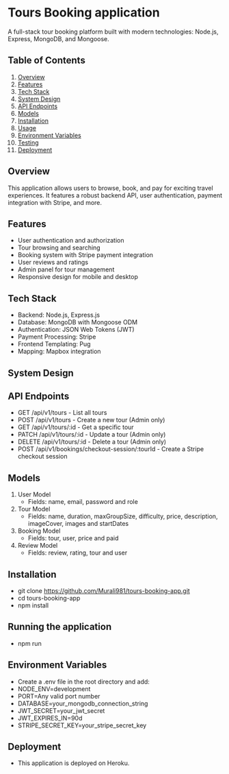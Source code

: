 # Tours Booking application
A full-stack tour booking platform built with modern technologies: Node.js, Express, MongoDB, and Mongoose.

## Table of Contents
1. [Overview](#overview)
2. [Features](#features)
3. [Tech Stack](#tech-stack)
4. [System Design](#system-design)
5. [API Endpoints](#api-endpoints)
6. [Models](#models)
7. [Installation](#installation)
8. [Usage](#usage)
9. [Environment Variables](#environment-variables)
10. [Testing](#testing)
11. [Deployment](#deployment)

## Overview
This application allows users to browse, book, and pay for exciting travel experiences. It features a robust backend API, user authentication, payment integration with Stripe, and more.

## Features
- User authentication and authorization
- Tour browsing and searching
- Booking system with Stripe payment integration
- User reviews and ratings
- Admin panel for tour management
- Responsive design for mobile and desktop

## Tech Stack
- Backend: Node.js, Express.js
- Database: MongoDB with Mongoose ODM
- Authentication: JSON Web Tokens (JWT)
- Payment Processing: Stripe
- Frontend Templating: Pug 
- Mapping: Mapbox integration

## System Design

## API Endpoints
- GET /api/v1/tours - List all tours
- POST /api/v1/tours - Create a new tour (Admin only)
- GET /api/v1/tours/:id - Get a specific tour
- PATCH /api/v1/tours/:id - Update a tour (Admin only)
- DELETE /api/v1/tours/:id - Delete a tour (Admin only)
- POST /api/v1/bookings/checkout-session/:tourId - Create a Stripe checkout session

## Models
1. User Model
   - Fields: name, email, password and role
2. Tour Model
   - Fields: name, duration, maxGroupSize, difficulty, price, description, imageCover, images and startDates
3. Booking Model
   - Fields: tour, user, price and paid
4. Review Model
   - Fields: review, rating, tour and user

## Installation
- git clone https://github.com/Murali981/tours-booking-app.git
- cd tours-booking-app
- npm install

## Running the application
 - npm run

 ## Environment Variables
- Create a .env file in the root directory and add:
- NODE_ENV=development
- PORT=Any valid port number
- DATABASE=your_mongodb_connection_string
- JWT_SECRET=your_jwt_secret
- JWT_EXPIRES_IN=90d
- STRIPE_SECRET_KEY=your_stripe_secret_key

## Deployment
- This application is deployed on Heroku. 
